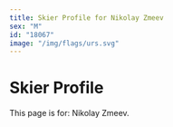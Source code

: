 ```yaml
---
title: Skier Profile for Nikolay Zmeev
sex: "M"
id: "18067"
image: "/img/flags/urs.svg" 
---
```


# Skier Profile

This page is for: Nikolay Zmeev.
    